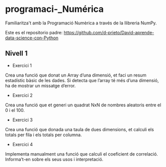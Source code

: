 # programaci-_Numérica


Familiaritza't amb la Programació Numèrica a través de la llibreria NumPy.

Este es el repositorio padre: https://github.com/d-prieto/David-aprende-data-science-con-Python

## Nivell 1
- Exercici 1

Crea una funció que donat un Array d’una dimensió, et faci un resum estadístic bàsic de les dades. Si detecta que l’array té més d’una dimensió, ha de mostrar un missatge d’error.

- Exercici 2

Crea una funció que et generi un quadrat NxN de nombres aleatoris entre el 0 i el 100.

- Exercici 3

Crea una funció que donada una taula de dues dimensions, et calculi els totals per fila i els totals per columna.

- Exercici 4

Implementa manualment una funció que calculi el coeficient de correlació. Informa’t-en sobre els seus usos i interpretació.
